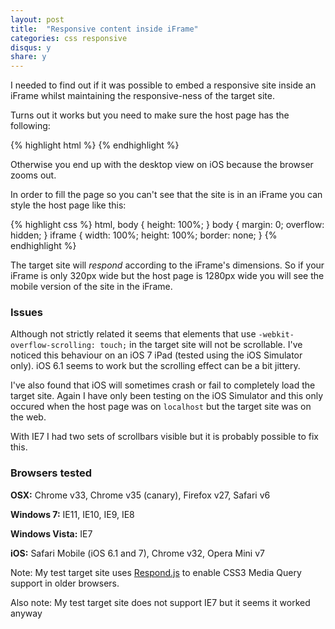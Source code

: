 ```yaml
---
layout: post
title:  "Responsive content inside iFrame"
categories: css responsive
disqus: y
share: y
---
```


I needed to find out if it was possible to embed a responsive site inside an iFrame whilst maintaining the responsive-ness of the target site.

Turns out it works but you need to make sure the host page has the following:

{% highlight html %}
    <meta name="viewport" content="width=device-width">
{% endhighlight %}

Otherwise you end up with the desktop view on iOS because the browser zooms out.

In order to fill the page so you can't see that the site is in an iFrame you can style the host page like this:

{% highlight css %}
	html, body {
		height: 100%;
	}
	body {
		margin: 0;
		overflow: hidden;
	}
	iframe {
		width: 100%;
		height: 100%;
		border: none;
	}
{% endhighlight %}

The target site will _respond_ according to the iFrame's dimensions. So if your iFrame is only 320px wide but the host page is 1280px wide you will see the mobile version of the site in the iFrame.

### Issues

Although not strictly related it seems that elements that use `-webkit-overflow-scrolling: touch;` in the target site will not be scrollable. I've noticed this behaviour on an iOS 7 iPad (tested using the iOS Simulator only). iOS 6.1 seems to work but the scrolling effect can be a bit jittery.

I've also found that iOS will sometimes crash or fail to completely load the target site. Again I have only been testing on the iOS Simulator and this only occured when the host page was on `localhost` but the target site was on the web.

With IE7 I had two sets of scrollbars visible but it is probably possible to fix this.

### Browsers tested

**OSX:** Chrome v33, Chrome v35 (canary), Firefox v27, Safari v6

**Windows 7:** IE11, IE10, IE9, IE8

**Windows Vista:** IE7

**iOS:** Safari Mobile (iOS 6.1 and 7), Chrome v32, Opera Mini v7

Note: My test target site uses [Respond.js](https://github.com/scottjehl/Respond) to enable CSS3 Media Query support in older browsers.

Also note: My test target site does not support IE7 but it seems it worked anyway
